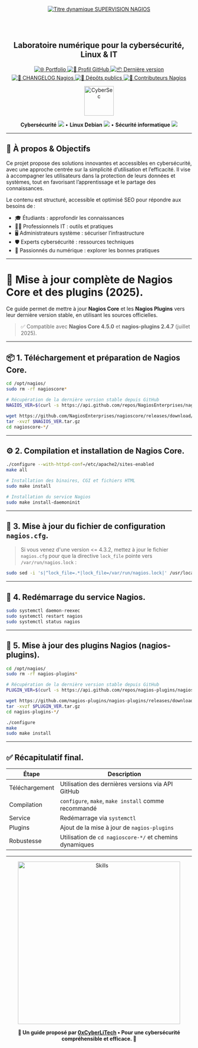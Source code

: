 <div align="center">
  
  <br></br>
  
  <a href="https://github.com/0xCyberLiTech">
    <img src="https://readme-typing-svg.herokuapp.com?font=JetBrains+Mono&size=50&duration=6000&pause=1000000000&color=FF0048&center=true&vCenter=true&width=1100&lines=%3ESUPERVISION+NAGIOS_" alt="Titre dynamique SUPERVISION NAGIOS" />
  </a>
  
  <br></br>

  <h2>Laboratoire numérique pour la cybersécurité, Linux & IT</h2>

  <p align="center">
    <a href="https://0xcyberlitech.github.io/">
      <img src="https://img.shields.io/badge/Portfolio-0xCyberLiTech-181717?logo=github&style=flat-square" alt="🌐 Portfolio" />
    </a>
    <a href="https://github.com/0xCyberLiTech">
      <img src="https://img.shields.io/badge/Profil-GitHub-181717?logo=github&style=flat-square" alt="🔗 Profil GitHub" />
    </a>
    <a href="https://github.com/0xCyberLiTech/Nagios/releases/latest">
      <img src="https://img.shields.io/github/v/release/0xCyberLiTech/Nagios?label=version&style=flat-square&color=blue" alt="📦 Dernière version" />
    </a>
    <a href="https://github.com/0xCyberLiTech/Nagios/blob/main/CHANGELOG.md">
      <img src="https://img.shields.io/badge/📄%20Changelog-Nagios-blue?style=flat-square" alt="📄 CHANGELOG Nagios" />
    </a>
    <a href="https://github.com/0xCyberLiTech?tab=repositories">
      <img src="https://img.shields.io/badge/Dépôts-publics-blue?style=flat-square" alt="📂 Dépôts publics" />
    </a>
    <a href="https://github.com/0xCyberLiTech/Nagios/graphs/contributors">
      <img src="https://img.shields.io/badge/👥%20Contributeurs-cliquez%20ici-007ec6?style=flat-square" alt="👥 Contributeurs Nagios" />
    </a>
  </p>

</div>

<!-- Optimisation SEO : supervision informatique, monitoring, Nagios, Zabbix, Smokeping, administration système, sécurité informatique, Linux, Debian, tutoriels supervision, guides monitoring, alertes réseau, performance réseau, open source, ressources techniques, IT, professionnels, étudiants, passionnés, gestion d’infrastructure, surveillance réseau, outils de supervision. -->

<div align="center">
  <img src="https://img.icons8.com/fluency/96/000000/cyber-security.png" alt="CyberSec" width="80"/>
</div>

<div align="center">
  <p>
    <strong>Cybersécurité</strong> <img src="https://img.icons8.com/color/24/000000/lock--v1.png"/> • <strong>Linux Debian</strong> <img src="https://img.icons8.com/color/24/000000/linux.png"/> • <strong>Sécurité informatique</strong> <img src="https://img.icons8.com/color/24/000000/shield-security.png"/>
  </p>
</div>

---

## 🚀 À propos & Objectifs

Ce projet propose des solutions innovantes et accessibles en cybersécurité, avec une approche centrée sur la simplicité d’utilisation et l’efficacité. Il vise à accompagner les utilisateurs dans la protection de leurs données et systèmes, tout en favorisant l’apprentissage et le partage des connaissances.

Le contenu est structuré, accessible et optimisé SEO pour répondre aux besoins de :
- 🎓 Étudiants : approfondir les connaissances
- 👨‍💻 Professionnels IT : outils et pratiques
- 🖥️ Administrateurs système : sécuriser l’infrastructure
- 🛡️ Experts cybersécurité : ressources techniques
- 🚀 Passionnés du numérique : explorer les bonnes pratiques

---

# 🧭 Mise à jour complète de Nagios Core et des plugins (2025).

Ce guide permet de mettre à jour **Nagios Core** et les **Nagios Plugins** vers leur dernière version stable, en utilisant les sources officielles.

> ✅ Compatible avec **Nagios Core 4.5.0** et **nagios-plugins 2.4.7** (juillet 2025).

---

## 📦 1. Téléchargement et préparation de Nagios Core.

```bash
cd /opt/nagios/
sudo rm -rf nagioscore*

# Récupération de la dernière version stable depuis GitHub
NAGIOS_VER=$(curl -s https://api.github.com/repos/NagiosEnterprises/nagioscore/releases/latest | grep tag_name | cut -d '"' -f 4)

wget https://github.com/NagiosEnterprises/nagioscore/releases/download/$NAGIOS_VER/$NAGIOS_VER.tar.gz
tar -xvzf $NAGIOS_VER.tar.gz
cd nagioscore-*/
```

---

## ⚙️ 2. Compilation et installation de Nagios Core.

```bash
./configure --with-httpd-conf=/etc/apache2/sites-enabled
make all

# Installation des binaires, CGI et fichiers HTML
sudo make install

# Installation du service Nagios
sudo make install-daemoninit
```

---

## 🔧 3. Mise à jour du fichier de configuration `nagios.cfg`.

> Si vous venez d'une version <= 4.3.2, mettez à jour le fichier `nagios.cfg` pour que la directive `lock_file` pointe vers `/var/run/nagios.lock` :

```bash
sudo sed -i 's|^lock_file=.*|lock_file=/var/run/nagios.lock|' /usr/local/nagios/etc/nagios.cfg
```

---

## 🔄 4. Redémarrage du service Nagios.

```bash
sudo systemctl daemon-reexec
sudo systemctl restart nagios
sudo systemctl status nagios
```

---

## 🧰 5. Mise à jour des plugins Nagios (nagios-plugins).

```bash
cd /opt/nagios/
sudo rm -rf nagios-plugins*

# Récupération de la dernière version stable depuis GitHub
PLUGIN_VER=$(curl -s https://api.github.com/repos/nagios-plugins/nagios-plugins/releases/latest | grep tag_name | cut -d '"' -f 4)

wget https://github.com/nagios-plugins/nagios-plugins/releases/download/$PLUGIN_VER/$PLUGIN_VER.tar.gz
tar -xvzf $PLUGIN_VER.tar.gz
cd nagios-plugins-*/

./configure
make
sudo make install
```

---

## ✅ Récapitulatif final.

| Étape | Description |
|-------|-------------|
| Téléchargement | Utilisation des dernières versions via API GitHub |
| Compilation | `configure`, `make`, `make install` comme recommandé |
| Service | Redémarrage via `systemctl` |
| Plugins | Ajout de la mise à jour de `nagios-plugins` |
| Robustesse | Utilisation de `cd nagioscore-*/` et chemins dynamiques |

---

<div align="center">
  <a href="https://github.com/0xCyberLiTech" target="_blank" rel="noopener">
    <img src="https://skillicons.dev/icons?i=linux,debian,bash,docker,nginx,git,vim,python,markdown" alt="Skills" width="440">
  </a>
</div>

<p align="center">
  <b>🔐 Un guide proposé par <a href="https://github.com/0xCyberLiTech">0xCyberLiTech</a> • Pour une cybersécurité compréhensible et efficace. 🔐</b>
</p>
